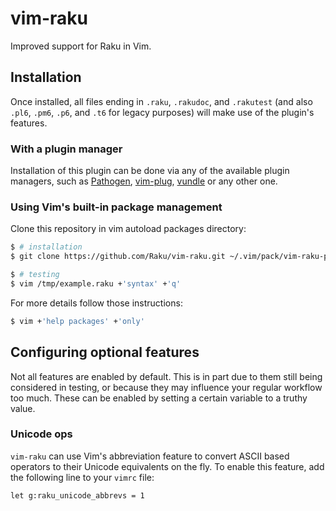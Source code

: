 # vim-raku
Improved support for Raku in Vim.

## Installation

Once installed, all files ending in `.raku`, `.rakudoc`, and `.rakutest` (and
also `.pl6`, `.pm6`, `.p6`, and `.t6` for legacy purposes) will make use of the
plugin's features.

### With a plugin manager

Installation of this plugin can be done via any of the available plugin
managers, such as [Pathogen][pathogen], [vim-plug][vim-plug], [vundle][vundle]
or any other one.

### Using Vim's built-in package management

Clone this repository in vim autoload packages directory:
```bash
$ # installation
$ git clone https://github.com/Raku/vim-raku.git ~/.vim/pack/vim-raku-pack/start/vim-raku

$ # testing
$ vim /tmp/example.raku +'syntax' +'q'
```

For more details follow those instructions:
```bash
$ vim +'help packages' +'only'
```

## Configuring optional features
Not all features are enabled by default. This is in part due to them still
being considered in testing, or because they may influence your regular
workflow too much. These can be enabled by setting a certain variable to a
truthy value.

### Unicode ops
`vim-raku` can use Vim's abbreviation feature to convert ASCII based operators
to their Unicode equivalents on the fly. To enable this feature, add the
following line to your `vimrc` file:

```vim
let g:raku_unicode_abbrevs = 1
```

[pathogen]: https://github.com/tpope/vim-pathogen
[vim-plug]: https://github.com/junegunn/vim-plug
[vundle]: https://github.com/gmarik/Vundle.vim
